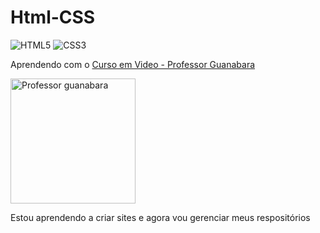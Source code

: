 # Html-CSS
![HTML5](https://img.shields.io/badge/html5-%23E34F26.svg?style=for-the-badge&logo=html5&logoColor=white) ![CSS3](https://img.shields.io/badge/css3-%231572B6.svg?style=for-the-badge&logo=css3&logoColor=white) 

 <p>Aprendendo com o <a href="https://www.cursoemvideo.com/" target="_blank">Curso em Video - Professor Guanabara</a> </p>
 <img src="https://www.cursoemvideo.com/wp-content/uploads/2019/08/guana6.png" alt="Professor guanabara" width="200px">

 <p>Estou aprendendo a criar sites e agora vou gerenciar meus respositórios</p>

